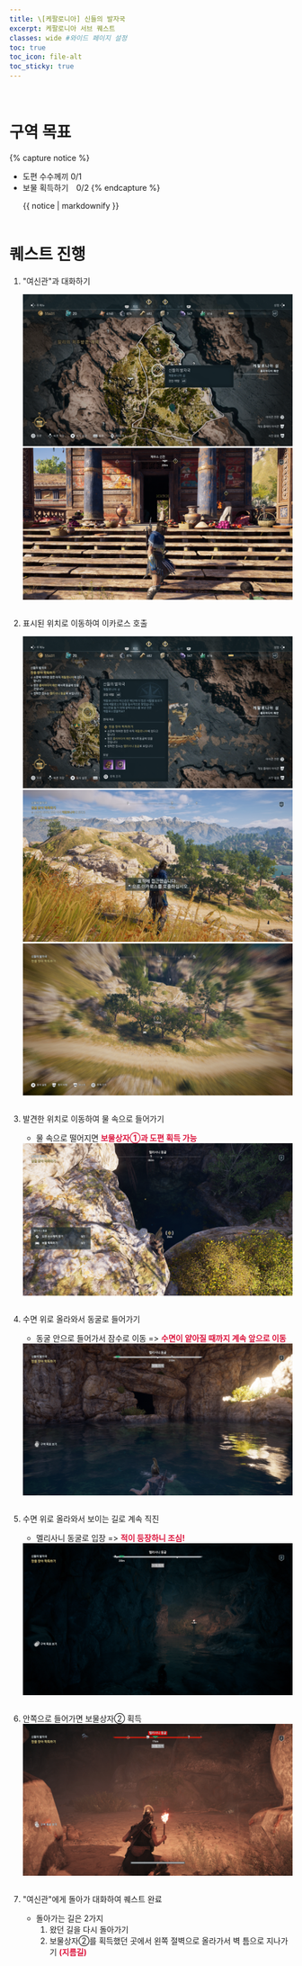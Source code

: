 ```yaml
---
title: \[케팔로니아] 신들의 발자국
excerpt: 케팔로니아 서브 퀘스트
classes: wide #와이드 페이지 설정
toc: true
toc_icon: file-alt
toc_sticky: true
---
```


<head>
    <style type="text/css">
        aside { font-size: 22px; }
        section { font-size: 16px; }
        .notice--primary > ul { font-size: 14px; }
        tbody, th { text-align: center; }
        .notice--primary { width: 50%; margin-left: 24px; }
        b { color: crimson; }
    </style>
</head>
<br>


# 구역 목표
{% capture notice %}
* 도편 수수께끼 0/1
* 보물 획득하기　0/2
{% endcapture %}

<div class="notice--primary">{{ notice | markdownify }}</div>
<br>

# 퀘스트 진행

1. "여신관"과 대화하기
    <figure class="half" style="margin: 0px;">
        <a href="/assets/images/aoc/kephallonia/02-In-the-Footsteps-of-the-Gods/1-1.png">
            <img src="/assets/images/aoc/kephallonia/02-In-the-Footsteps-of-the-Gods/1-1.png">
        </a>
        <a href="/assets/images/aoc/kephallonia/02-In-the-Footsteps-of-the-Gods/1-2.png">
            <img src="/assets/images/aoc/kephallonia/02-In-the-Footsteps-of-the-Gods/1-2.png">
        </a>
    </figure>
    <pre></pre>
    
2. 표시된 위치로 이동하여 이카로스 호출
    <figure class="third" style="margin: 0px;">
        <a href="/assets/images/aoc/kephallonia/02-In-the-Footsteps-of-the-Gods/2-1.png">
            <img src="/assets/images/aoc/kephallonia/02-In-the-Footsteps-of-the-Gods/2-1.png">
        </a>
        <a href="/assets/images/aoc/kephallonia/02-In-the-Footsteps-of-the-Gods/2-2.png">
            <img src="/assets/images/aoc/kephallonia/02-In-the-Footsteps-of-the-Gods/2-2.png">
        </a>
        <a href="/assets/images/aoc/kephallonia/02-In-the-Footsteps-of-the-Gods/2-3.png">
            <img src="/assets/images/aoc/kephallonia/02-In-the-Footsteps-of-the-Gods/2-3.png">
        </a>
    </figure>
    <pre></pre>

3. 발견한 위치로 이동하여 물 속으로 들어가기
    - 물 속으로 떨어지면 <b>보물상자①과 도편 획득 가능</b>
    <a href="/assets/images/aoc/kephallonia/02-In-the-Footsteps-of-the-Gods/3-1.png">
        <img src="/assets/images/aoc/kephallonia/02-In-the-Footsteps-of-the-Gods/3-1.png">
    </a>
    <pre></pre>

4. 수면 위로 올라와서 동굴로 들어가기
    - 동굴 안으로 들어가서 잠수로 이동 => <b>수면이 얕아질 때까지 계속 앞으로 이동</b>
    <a href="/assets/images/aoc/kephallonia/02-In-the-Footsteps-of-the-Gods/4.png">
        <img src="/assets/images/aoc/kephallonia/02-In-the-Footsteps-of-the-Gods/4.png">
    </a>
    <pre></pre>

5. 수면 위로 올라와서 보이는 길로 계속 직진
    - 멜리사니 동굴로 입장 => <b>적이 등장하니 조심!</b>
    <a href="/assets/images/aoc/kephallonia/02-In-the-Footsteps-of-the-Gods/5.png">
        <img src="/assets/images/aoc/kephallonia/02-In-the-Footsteps-of-the-Gods/5.png">
    </a>
    <pre></pre>

6. 안쪽으로 들어가면 보물상자② 획득
    <a href="/assets/images/aoc/kephallonia/02-In-the-Footsteps-of-the-Gods/6.png">
        <img src="/assets/images/aoc/kephallonia/02-In-the-Footsteps-of-the-Gods/6.png">
    </a>
    <pre></pre>

7. "여신관"에게 돌아가 대화하여 퀘스트 완료
    - 돌아가는 길은 2가지<br/>
        1) 왔던 길을 다시 돌아가기<br/>
        2) 보물상자②를 획득했던 곳에서 왼쪽 절벽으로 올라가서 벽 틈으로 지나가기 <b>(지름길)</b>